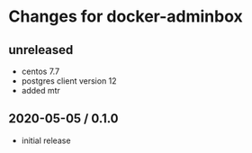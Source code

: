 # Changes for docker-adminbox

## unreleased

- centos 7.7
- postgres client version 12
- added mtr

## 2020-05-05 / 0.1.0

- initial release

